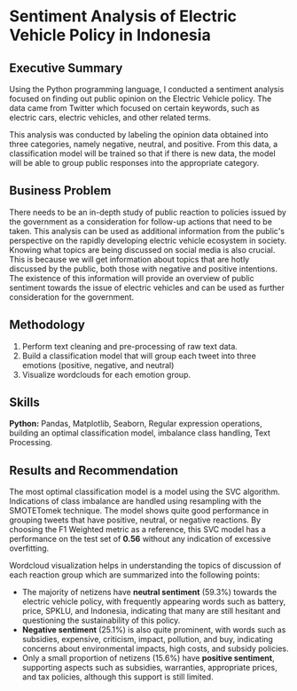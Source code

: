 # Sentiment Analysis of Electric Vehicle Policy in Indonesia

## Executive Summary
Using the Python programming language, I conducted a sentiment analysis focused on finding out public opinion on the Electric Vehicle policy. The data came from Twitter which focused on certain keywords, such as electric cars, electric vehicles, and other related terms.

This analysis was conducted by labeling the opinion data obtained into three categories, namely negative, neutral, and positive. From this data, a classification model will be trained so that if there is new data, the model will be able to group public responses into the appropriate category.

## Business Problem
There needs to be an in-depth study of public reaction to policies issued by the government as a consideration for follow-up actions that need to be taken. This analysis can be used as additional information from the public's perspective on the rapidly developing electric vehicle ecosystem in society. Knowing what topics are being discussed on social media is also crucial. This is because we will get information about topics that are hotly discussed by the public, both those with negative and positive intentions. The existence of this information will provide an overview of public sentiment towards the issue of electric vehicles and can be used as further consideration for the government.

## Methodology
1. Perform text cleaning and pre-processing of raw text data.
2. Build a classification model that will group each tweet into three emotions (positive, negative, and neutral)
3. Visualize wordclouds for each emotion group.

## Skills
**Python:** Pandas, Matplotlib, Seaborn, Regular expression operations, building an optimal classification model, imbalance class handling, Text Processing.

## Results and Recommendation
The most optimal classification model is a model using the SVC algorithm. Indications of class imbalance are handled using resampling with the SMOTETomek technique. The model shows quite good performance in grouping tweets that have positive, neutral, or negative reactions. By choosing the F1 Weighted metric as a reference, this SVC model has a performance on the test set of **0.56** without any indication of excessive overfitting.

Wordcloud visualization helps in understanding the topics of discussion of each reaction group which are summarized into the following points:

- The majority of netizens have **neutral sentiment** (59.3%) towards the electric vehicle policy, with frequently appearing words such as battery, price, SPKLU, and Indonesia, indicating that many are still hesitant and questioning the sustainability of this policy.
- **Negative sentiment** (25.1%) is also quite prominent, with words such as subsidies, expensive, criticism, impact, pollution, and buy, indicating concerns about environmental impacts, high costs, and subsidy policies.
- Only a small proportion of netizens (15.6%) have **positive sentiment**, supporting aspects such as subsidies, warranties, appropriate prices, and tax policies, although this support is still limited.
